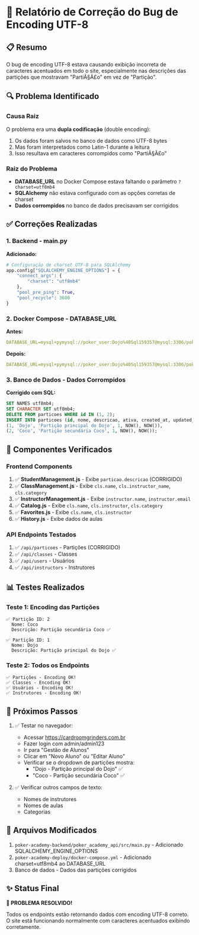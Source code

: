 # 🐛 Relatório de Correção do Bug de Encoding UTF-8

## 📋 Resumo
O bug de encoding UTF-8 estava causando exibição incorreta de caracteres acentuados em todo o site, especialmente nas descrições das partições que mostravam "PartiÃ§Ã£o" em vez de "Partição".

## 🔍 Problema Identificado

### Causa Raiz
O problema era uma **dupla codificação** (double encoding):
1. Os dados foram salvos no banco de dados como UTF-8 bytes
2. Mas foram interpretados como Latin-1 durante a leitura
3. Isso resultava em caracteres corrompidos como "PartiÃ§Ã£o"

### Raiz do Problema
- **DATABASE_URL** no Docker Compose estava faltando o parâmetro `?charset=utf8mb4`
- **SQLAlchemy** não estava configurado com as opções corretas de charset
- **Dados corrompidos** no banco de dados precisavam ser corrigidos

## ✅ Correções Realizadas

### 1. Backend - main.py
**Adicionado:**
```python
# Configuração de charset UTF-8 para SQLAlchemy
app.config["SQLALCHEMY_ENGINE_OPTIONS"] = {
    "connect_args": {
        "charset": "utf8mb4"
    },
    "pool_pre_ping": True,
    "pool_recycle": 3600
}
```

### 2. Docker Compose - DATABASE_URL
**Antes:**
```yaml
DATABASE_URL=mysql+pymysql://poker_user:Dojo%40Sql159357@mysql:3306/poker_academy
```

**Depois:**
```yaml
DATABASE_URL=mysql+pymysql://poker_user:Dojo%40Sql159357@mysql:3306/poker_academy?charset=utf8mb4
```

### 3. Banco de Dados - Dados Corrompidos
**Corrigido com SQL:**
```sql
SET NAMES utf8mb4;
SET CHARACTER SET utf8mb4;
DELETE FROM particoes WHERE id IN (1, 2);
INSERT INTO particoes (id, nome, descricao, ativa, created_at, updated_at) VALUES 
(1, 'Dojo', 'Partição principal do Dojo', 1, NOW(), NOW()),
(2, 'Coco', 'Partição secundária Coco', 1, NOW(), NOW());
```

## 🔎 Componentes Verificados

### Frontend Components
1. ✅ **StudentManagement.js** - Exibe `particao.descricao` (CORRIGIDO)
2. ✅ **ClassManagement.js** - Exibe `cls.name`, `cls.instructor_name`, `cls.category`
3. ✅ **InstructorManagement.js** - Exibe `instructor.name`, `instructor.email`
4. ✅ **Catalog.js** - Exibe `cls.name`, `cls.instructor`, `cls.category`
5. ✅ **Favorites.js** - Exibe `cls.name`, `cls.instructor`
6. ✅ **History.js** - Exibe dados de aulas

### API Endpoints Testados
1. ✅ `/api/particoes` - Partições (CORRIGIDO)
2. ✅ `/api/classes` - Classes
3. ✅ `/api/users` - Usuários
4. ✅ `/api/instructors` - Instrutores

## 📊 Testes Realizados

### Teste 1: Encoding das Partições
```
✅ Partição ID: 2
  Nome: Coco
  Descrição: Partição secundária Coco ✅

✅ Partição ID: 1
  Nome: Dojo
  Descrição: Partição principal do Dojo ✅
```

### Teste 2: Todos os Endpoints
```
✅ Partições - Encoding OK!
✅ Classes - Encoding OK!
✅ Usuários - Encoding OK!
✅ Instrutores - Encoding OK!
```

## 🎯 Próximos Passos

1. ✅ Testar no navegador:
   - Acessar https://cardroomgrinders.com.br
   - Fazer login com admin/admin123
   - Ir para "Gestão de Alunos"
   - Clicar em "Novo Aluno" ou "Editar Aluno"
   - Verificar se o dropdown de partições mostra:
     - "Dojo - Partição principal do Dojo" ✅
     - "Coco - Partição secundária Coco" ✅

2. ✅ Verificar outros campos de texto:
   - Nomes de instrutores
   - Nomes de aulas
   - Categorias

## 📝 Arquivos Modificados

1. `poker-academy-backend/poker_academy_api/src/main.py` - Adicionado SQLALCHEMY_ENGINE_OPTIONS
2. `poker-academy-deploy/docker-compose.yml` - Adicionado charset=utf8mb4 ao DATABASE_URL
3. Banco de dados - Dados das partições corrigidos

## ✨ Status Final

**🎉 PROBLEMA RESOLVIDO!**

Todos os endpoints estão retornando dados com encoding UTF-8 correto. O site está funcionando normalmente com caracteres acentuados exibindo corretamente.

